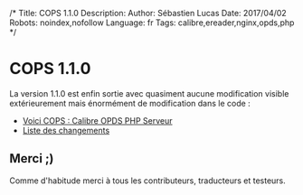 /*
Title: COPS 1.1.0
Description: 
Author: Sébastien Lucas
Date: 2017/04/02
Robots: noindex,nofollow
Language: fr
Tags: calibre,ereader,nginx,opds,php
*/
# COPS 1.1.0

La version 1.1.0 est enfin sortie avec quasiment aucune modification visible extérieurement mais énormément de modification dans le code :

*	[Voici COPS : Calibre OPDS PHP Serveur](/fr/oss/calibre-opds-php-server)
*	[Liste des changements](/fr/oss/calibre-opds-php-server-changelog)

## Merci ;)

Comme d'habitude merci à tous les contributeurs, traducteurs et testeurs.

